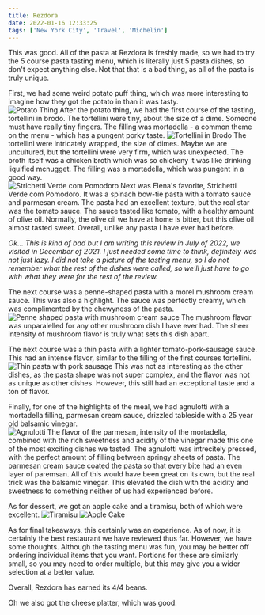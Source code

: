 ```yaml
---
title: Rezdora
date: 2022-01-16 12:33:25
tags: ['New York City', 'Travel', 'Michelin']
---
```

This was good.  All of the pasta at Rezdora is freshly made, so we had to try the 5 course pasta tasting menu, which is literally just 5 pasta dishes, so don't expect anything else.  Not that that is a bad thing, as all of the pasta is truly unique.  

First, we had some weird potato puff thing, which was more interesting to imagine how they got the potato in than it was tasty.  
![Potato Thing](/images/rezdora1/IMG_0280.JPEG)
After the potato thing, we had the first course of the tasting, tortellini in brodo.  The tortellini were tiny, about the size of a dime.  Someone must have really tiny fingers.  The filling was mortadella - a common theme on the menu - which has a pungent porky taste.
![Tortellini in Brodo](/images/rezdora1/IMG_0283.JPEG)
The tortellini were intricately wrapped, the size of dimes.  Maybe we are uncultured, but the tortellini were very firm, which was unexpected.  The broth itself was a chicken broth which was so chickeny it was like drinking liquified mcnugget.  The filling was a mortadella, which was pungent in a good way.  
![Strichetti Verde com Pomodoro](/images/rezdora1/IMG_0284.JPEG)
Next was Elena's favorite, Strichetti Verde com Pomodoro.  It was a spinach bow-tie pasta with a tomato sauce and parmesan cream.  The pasta had an excellent texture, but the real star was the tomato sauce.  The sauce tasted like tomato, with a healthy amount of olive oil.  Normally, the olive oil we have at home is bitter, but this olive oil almost tasted sweet.  Overall, unlike any pasta I have ever had before.

*Ok... This is kind of bad but I am writing this review in July of 2022, we visited in December of 2021.  I just needed some time to think, definitely was not just lazy. I did not take a picture of the tasting menu, so I do not remember what the rest of the dishes were called, so we'll just have to go with what they were for the rest of the review.*

The next course was a penne-shaped pasta with a morel mushroom cream sauce. This was also a highlight.  The sauce was perfectly creamy, which was complimented by the chewyness of the pasta.
![Penne shaped pasta with mushroom cream sauce](/images/rezdora1/IMG_0285.JPEG)
The mushroom flavor was unparalelled for any other mushroom dish I have ever had.  The sheer intensity of mushroom flavor is truly what sets this dish apart.

The next course was a thin pasta with a lighter tomato-pork-sausage sauce.  This had an intense flavor, similar to the filling of the first courses tortellini.  
![Thin pasta with pork sausage](/images/rezdora1/IMG_0286.JPEG)
This was not as interesting as the other dishes, as the pasta shape was not super complex, and the flavor was not as unique as other dishes.  However, this still had an exceptional taste and a ton of flavor.  

Finally, for one of the highlights of the meal, we had agnulotti with a mortadella filling, parmesan cream sauce, drizzled tableside with a 25 year old balsamic vinegar.  
![Agnulotti](/images/rezdora1/IMG_0287.JPEG)
The flavor of the parmesan, intensity of the mortadella, combined with the rich sweetness and acidity of the vinegar made this one of the most exciting dishes we tasted.  The agnulotti was intrecitely pressed, with the perfect amount of filling between springy sheets of pasta.  The parmesan cream sauce coated the pasta so that every bite had an even layer of paremsan. All of this would have been great on its own, but the real trick was the balsamic vinegar.  This elevated the dish with the acidity and sweetness to something neither of us had experienced before.

As for dessert, we got an apple cake and a tiramisu, both of which were excellent.
![Tiramisu](/images/rezdora1/IMG_0291.JPEG)
![Apple Cake](/images/rezdora1/IMG_0290.JPEG)

As for final takeaways, this certainly was an experience.  As of now, it is certainly the best restaurant we have reviewed thus far.  However, we have some thoughts.  Although the tasting menu was fun, you may be better off ordering individual items that you want.  Portions for these are similarly small, so you may need to order multiple, but this may give you a wider selection at a better value. 

Overall, Rezdora has earned its 4/4 beans.  

Oh we also got the cheese platter, which was good.  
